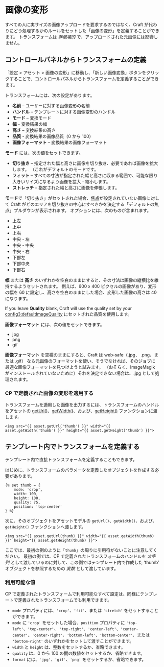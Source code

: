 # 画像の変形

すべての人に実サイズの画像アップロードを要求するのではなく、Craft が代わりにどう処理するかのルールをセットした「画像の変形」を定義することができます。 トランスフォームは _非破壊的_ で、アップロードされた元画像には影響しません。

## コントロールパネルからトランスフォームの定義

「設定 > アセット > 画像の変形」に移動し、「新しい画像変換」ボタンをクリックすることで、コントロールパネルからトランスフォームを定義することができます。

トランスフォームには、次の設定があります。

* **名前** – ユーザーに対する画像変形の名前
* **ハンドル** – テンプレートに対する画像変形のハンドル
* **モード** – 変換モード
* **幅** – 変換結果の幅
* **高さ** – 変換結果の高さ
* **品質** - 変換結果の画像品質（0 から 100）
* **画像フォーマット** – 変換結果の画像フォーマット

**モード** には、次の値をセットできます。

* **切り抜き** – 指定された幅と高さに画像を切り抜き、必要であれば画像を拡大します。 （これがデフォルトのモードです。
* **フィット**  – すべての寸法が指定された幅と高さに収まる範囲で、可能な限り大きいサイズになるよう画像を拡大・縮小します。
* **ストレッチ** – 指定された幅と高さに画像を伸張します。

**モード**で「切り抜き」がセットされた場合、[焦点](assets.md#focal-points)が設定されていない画像に対して Craft がどのエリアを切り抜きの中心にすべきかを決定する「デフォルトの焦点」プルダウンが表示されます。 オプションには、次のものが含まれます。

* 上左
* 上中
* 上右
* 中央 - 左
* 中央 - 中央
* 中央 - 右
* 下部左
* 下部中央
* 下部右

**幅** または **高さ** のいずれかを空白のままにすると、その寸法は画像の縦横比を維持するようセットされます。 例えば、600 x 400 ピクセルの画像があり、変形の幅を 60 に設定し、高さを空白のままにした場合、変形した画像の高さは 40 になります。

If you leave **Quality** blank, Craft will use the quality set by your <config3:defaultImageQuality> にセットされた品質を使用します。

**画像フォーマット** には、次の値をセットできます。

* jpg
* png
* gif

**画像フォーマット** を空欄のままにすると、Craft は web-safe（.jpg、 .png、または .gif） なら元画像のフォーマットを使い、そうでなければ、そのジョブに最適な画像フォーマットを見つけようと試みます。 （おそらく、ImageMagik がインストールされていないために）それを決定できない場合は、.jpg として処理されます。

### CP で定義された画像の変形を適用する

トランスフォームを適用した画像を出力するには、トランスフォームのハンドルをアセットの [getUrl()](craft3:craft\elements\Asset::getUrl())、[getWidth()](craft3:craft\elements\Asset::getWidth())、および、[getHeight()](craft3:craft\elements\Asset::getHeight()) ファンクションに渡します。

```twig
<img src="{{ asset.getUrl('thumb') }}" width="{{ asset.getWidth('thumb') }}" height="{{ asset.getHeight('thumb') }}">
```

## テンプレート内でトランスフォームを定義する

テンプレート内で直接トランスフォームを定義することもできます。

はじめに、トランスフォームのパラメータを定義したオブジェクトを作成する必要があります。

```twig
{% set thumb = {
    mode: 'crop',
    width: 100,
    height: 100,
    quality: 75,
    position: 'top-center'
} %}
```

次に、そのオブジェクトをアセットモデルの `getUrl()`、`getWidth()`、および、`getHeight()` ファンクションへ渡します。

```twig
<img src="{{ asset.getUrl(thumb) }}" width="{{ asset.getWidth(thumb) }}" height="{{ asset.getHeight(thumb) }}">
```

ここでは、最初の例のように「`thumb`」の周りに引用符がないことに注意してください。 最初の例では、CP で定義されたトランスフォームのハンドルを _文字列_ として渡しているのに対して、この例ではテンプレート内で作成した ‘thumb’ オブジェクトを参照するための _変数_ として渡しています。

### 利用可能な値

CP で定義されたトランスフォームで利用可能なすべて設定は、同様にテンプレートで定義されたトランスフォームでも利用できます。

* `mode` プロパティには、`'crop'`、`'fit'`、または `'stretch'` をセットすることができます。
* `mode` に `'crop'` をセットした場合、`position` プロパティに `'top-left'`、`'top-center'`、 `'top-right'`、`'center-left'`、`'center-center'`、`'center-right'`、`'bottom-left'`、`'bottom-center'`、または `'bottom-right'` のいずれかをセットして渡すことができます。
* `width` と `height` は、整数をセットするか、省略できます。
* `quality` は、0 から 100 の間の数値をセットするか、省略できます。
* `format` には、`'jpg'`、`'gif'`、`'png'` をセットするか、省略できます。
